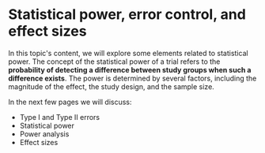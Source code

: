 # Statistical power, error control, and effect sizes

In this topic's content, we will explore some elements related to statistical power. The concept of the statistical power of a trial refers to the **probability of detecting a difference between study groups when such a difference exists**. The power is determined by several factors, including the magnitude of the effect, the study design, and the sample size.

In the next few pages we will discuss:

- Type I and Type II errors
- Statistical power
- Power analysis
- Effect sizes
